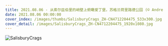 ```yaml
---
title: 2021.08.06 - 从索尔兹伯里的峭壁上俯瞰爱丁堡，苏格兰荷里路德公园 (© Andrew Merry/Getty Images)
date: 2021.08.06 00:00:00
cover_index: /images/thumbs/SalisburyCrags_ZH-CN4712204475_533x300.jpg
cover_detail: /images/SalisburyCrags_ZH-CN4712204475_1920x1080.jpg
---
```


![SalisburyCrags](/images/SalisburyCrags_ZH-CN4712204475_1920x1080.jpg)
